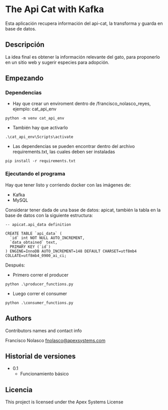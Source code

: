 # The Api Cat with Kafka

Esta aplicación recupera información del api-cat, la transforma y guarda en base de datos.

## Descripción

La idea final es obtener la información relevante del gato, para proponerlo en un sitio web y sugerir especies para adopción.

## Empezando

### Dependencias

* Hay que crear un enviroment dentro de /francisco_nolasco_reyes, ejemplo: cat_api_env
```
python -m venv cat_api_env
```
* También hay que activarlo
```
.\cat_api_env\Scripts\activate
```
* Las dependencias se pueden encontrar dentro del archivo requirements.txt, las cuales deben ser instaladas
```
pip install -r requirements.txt
```

### Ejecutando el programa

Hay que tener listo y corriendo docker con las imágenes de:

* Kafka
* MySQL

Considerar tener dada de una base de datos: apicat, también la tabla en la base de datos con la siguiente estructura:

```
-- apicat.api_data definition

CREATE TABLE `api_data` (
  `id` int NOT NULL AUTO_INCREMENT,
  `data_obtained` text,
  PRIMARY KEY (`id`)
) ENGINE=InnoDB AUTO_INCREMENT=148 DEFAULT CHARSET=utf8mb4 COLLATE=utf8mb4_0900_ai_ci;
```

Después:

* Primero correr el producer

```
python .\producer_functions.py
```

* Luego correr el consumer

```
python .\consumer_functions.py
```

## Authors

Contributors names and contact info

Francisco Nolasco
fnolasco@apexsystems.com

## Historial de versiones

* 0.1
    * Funcionamiento básico

## Licencia

This project is licensed under the Apex Systems License
